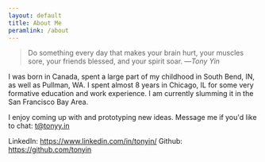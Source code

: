 ```yaml
---
layout: default
title: About Me
peramlink: /about
---
```


> Do something every day that makes your brain hurt, your muscles sore, your friends blessed, and your spirit soar.
&mdash;*Tony Yin*

I was born in Canada, spent a large part of my childhood in South Bend, IN, as well as Pullman, WA. I spent almost 8 years in Chicago, IL for some very formative education and work experience. I am currently slumming it in the San Francisco Bay Area.

I enjoy coming up with and prototyping new ideas. Message me if you'd like to chat: t@tonyy.in

LinkedIn: https://www.linkedin.com/in/tonyin/
Github: https://github.com/tonyin